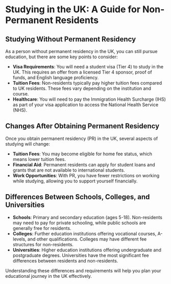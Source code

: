
# Studying in the UK: A Guide for Non-Permanent Residents

## Studying Without Permanent Residency

As a person without permanent residency in the UK, you can still pursue education, but there are some key points to consider:

- **Visa Requirements**: You will need a student visa (Tier 4) to study in the UK. This requires an offer from a licensed Tier 4 sponsor, proof of funds, and English language proficiency.
- **Tuition Fees**: Non-residents typically pay higher tuition fees compared to UK residents. These fees vary depending on the institution and course.
- **Healthcare**: You will need to pay the Immigration Health Surcharge (IHS) as part of your visa application to access the National Health Service (NHS).

## Changes After Obtaining Permanent Residency

Once you obtain permanent residency (PR) in the UK, several aspects of studying will change:

- **Tuition Fees**: You may become eligible for home fee status, which means lower tuition fees.
- **Financial Aid**: Permanent residents can apply for student loans and grants that are not available to international students.
- **Work Opportunities**: With PR, you have fewer restrictions on working while studying, allowing you to support yourself financially.

## Differences Between Schools, Colleges, and Universities

- **Schools**: Primary and secondary education (ages 5-18). Non-residents may need to pay for private schooling, while public schools are generally free for residents.
- **Colleges**: Further education institutions offering vocational courses, A-levels, and other qualifications. Colleges may have different fee structures for non-residents.
- **Universities**: Higher education institutions offering undergraduate and postgraduate degrees. Universities have the most significant fee differences between residents and non-residents.

Understanding these differences and requirements will help you plan your educational journey in the UK effectively.